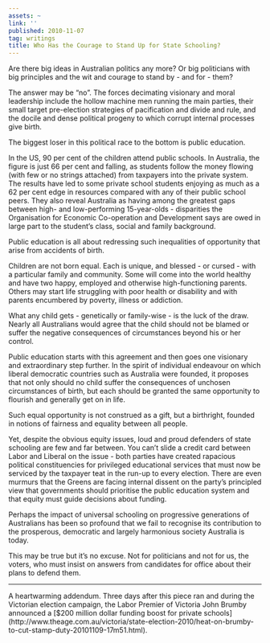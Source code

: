 ```yaml
---
assets: ~
link: ''
published: 2010-11-07
tag: writings
title: Who Has the Courage to Stand Up for State Schooling?
---
```

Are there big ideas in Australian politics any more? Or big politicians
with big principles and the wit and courage to stand by - and for -
them?

The answer may be “no”. The forces decimating visionary and moral
leadership include the hollow machine men running the main parties,
their small target pre-election strategies of pacification and divide
and rule, and the docile and dense political progeny to which corrupt
internal processes give birth.

The biggest loser in this political race to the bottom is public
education.

In the US, 90 per cent of the children attend public schools. In
Australia, the figure is just 66 per cent and falling, as students
follow the money flowing (with few or no strings attached) from
taxpayers into the private system. The results have led to some private
school students enjoying as much as a 62 per cent edge in resources
compared with any of their public school peers. They also reveal
Australia as having among the greatest gaps between high- and
low-performing 15-year-olds - disparities the Organisation for Economic
Co-operation and Development says are owed in large part to the
student’s class, social and family background.

Public education is all about redressing such inequalities of
opportunity that arise from accidents of birth.

Children are not born equal. Each is unique, and blessed - or cursed -
with a particular family and community. Some will come into the world
healthy and have two happy, employed and otherwise high-functioning
parents. Others may start life struggling with poor health or disability
and with parents encumbered by poverty, illness or addiction.

What any child gets - genetically or family-wise - is the luck of the
draw. Nearly all Australians would agree that the child should not be
blamed or suffer the negative consequences of circumstances beyond his
or her control.

Public education starts with this agreement and then goes one visionary
and extraordinary step further. In the spirit of individual endeavour on
which liberal democratic countries such as Australia were founded, it
proposes that not only should no child suffer the consequences of
unchosen circumstances of birth, but each should be granted the same
opportunity to flourish and generally get on in life.

Such equal opportunity is not construed as a gift, but a birthright,
founded in notions of fairness and equality between all people.

Yet, despite the obvious equity issues, loud and proud defenders of
state schooling are few and far between. You can’t slide a credit card
between Labor and Liberal on the issue - both parties have created
rapacious political constituencies for privileged educational services
that must now be serviced by the taxpayer teat in the run-up to every
election. There are even murmurs that the Greens are facing internal
dissent on the party’s principled view that governments should
prioritise the public education system and that equity must guide
decisions about funding.

Perhaps the impact of universal schooling on progressive generations of
Australians has been so profound that we fail to recognise its
contribution to the prosperous, democratic and largely harmonious
society Australia is today.

This may be true but it’s no excuse. Not for politicians and not for us,
the voters, who must insist on answers from candidates for office about
their plans to defend them.

<hr/>
A heartwarming addendum. Three days after this piece ran and during the
Victorian election campaign, the Labor Premier of Victoria John Brumby
announced a [$200 million dollar funding boost for private
schools](http://www.theage.com.au/victoria/state-election-2010/heat-on-brumby-to-cut-stamp-duty-20101109-17m51.html).